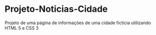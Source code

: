 # Projeto-Noticias-Cidade
Projeto de uma página de informações de uma cidade fictícia utilizando HTML 5 e CSS 3

